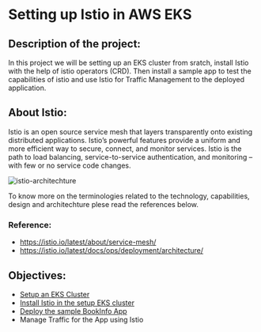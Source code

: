 # Setting up Istio in AWS EKS

## Description of the project:
In this project we will be setting up an EKS cluster from sratch, install Istio with the help of istio operators (CRD). Then install a sample app to test the capabilities of istio and use Istio for Traffic Management to the deployed application. 

## About Istio:
Istio is an open source service mesh that layers transparently onto existing distributed applications. Istio’s powerful features provide a uniform and more efficient way to secure, connect, and monitor services. Istio is the path to load balancing, service-to-service authentication, and monitoring – with few or no service code changes.

![istio-architechture](https://istio.io/latest/docs/ops/deployment/architecture/arch.svg)


To know more on the terminologies related to the technology, capabilities, design and architechture plese read the references below. 
### Reference:
- https://istio.io/latest/about/service-mesh/
- https://istio.io/latest/docs/ops/deployment/architecture/

## Objectives:

- [Setup an EKS Cluster](https://github.com/iamnst19/Istio_EKS_Terraform/blob/2c0c8bd19cd8266573d6dcf3dfccb8e2e01bdd4b/cluster/README.md)
- [Install Istio in the setup EKS cluster](https://github.com/iamnst19/Istio_EKS_Terraform/blob/2c0c8bd19cd8266573d6dcf3dfccb8e2e01bdd4b/cluster/README.md)
- [Deploy the sample BookInfo App](https://github.com/iamnst19/Istio_EKS_Terraform/blob/237da20bec7cb714603e1f535f71befbe3a5a73c/sample-app/README.md)
- Manage Traffic for the App using Istio


		




